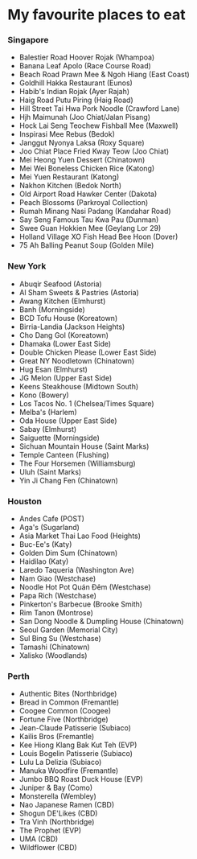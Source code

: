 # My favourite places to eat

### Singapore

* Balestier Road Hoover Rojak (Whampoa)
* Banana Leaf Apolo (Race Course Road)
* Beach Road Prawn Mee & Ngoh Hiang (East Coast)
* Goldhill Hakka Restaurant (Eunos)
* Habib's Indian Rojak (Ayer Rajah)
* Haig Road Putu Piring (Haig Road)
* Hill Street Tai Hwa Pork Noodle (Crawford Lane)
* Hjh Maimunah (Joo Chiat/Jalan Pisang)
* Hock Lai Seng Teochew Fishball Mee (Maxwell)
* Inspirasi Mee Rebus (Bedok)
* Janggut Nyonya Laksa (Roxy Square)
* Joo Chiat Place Fried Kway Teow (Joo Chiat)
* Mei Heong Yuen Dessert (Chinatown)
* Mei Wei Boneless Chicken Rice (Katong)
* Mei Yuen Restaurant (Katong)
* Nakhon Kitchen (Bedok North)
* Old Airport Road Hawker Center (Dakota)
* Peach Blossoms (Parkroyal Collection)
* Rumah Minang Nasi Padang (Kandahar Road)
* Say Seng Famous Tau Kwa Pau (Dunman)
* Swee Guan Hokkien Mee (Geylang Lor 29)
* Holland Village XO Fish Head Bee Hoon (Dover)
* 75 Ah Balling Peanut Soup (Golden Mile)

  

### New York

* Abuqir Seafood (Astoria)
* Al Sham Sweets & Pastries (Astoria)
* Awang Kitchen (Elmhurst)
* Banh (Morningside)
* BCD Tofu House (Koreatown)
* Birria-Landia (Jackson Heights)
* Cho Dang Gol (Koreatown)
* Dhamaka (Lower East Side)
* Double Chicken Please (Lower East Side)
* Great NY Noodletown (Chinatown)
* Hug Esan (Elmhurst)
* JG Melon (Upper East Side)
* Keens Steakhouse (Midtown South)
* Kono (Bowery)
* Los Tacos No. 1 (Chelsea/Times Square)
* Melba's (Harlem)
* Oda House (Upper East Side)
* Sabay (Elmhurst)
* Saiguette (Morningside)
* Sichuan Mountain House (Saint Marks)
* Temple Canteen (Flushing)
* The Four Horsemen (Williamsburg)
* Uluh (Saint Marks)
* Yin Ji Chang Fen (Chinatown)



### Houston

* Andes Cafe (POST)
* Aga's (Sugarland)
* Asia Market Thai Lao Food (Heights)
* Buc-Ee's (Katy)
* Golden Dim Sum (Chinatown)
* Haidilao (Katy)
* Laredo Taqueria (Washington Ave)
* Nam Giao (Westchase)
* Noodle Hot Pot Quán Đêm (Westchase)
* Papa Rich (Westchase)
* Pinkerton's Barbecue (Brooke Smith)
* Rim Tanon (Montrose)
* San Dong Noodle & Dumpling House (Chinatown)
* Seoul Garden (Memorial City)
* Sul Bing Su (Westchase)
* Tamashi (Chinatown)
* Xalisko (Woodlands)



### Perth

* Authentic Bites (Northbridge)
* Bread in Common (Fremantle)
* Coogee Common (Coogee)
* Fortune Five (Northbridge)
* Jean-Claude Patisserie (Subiaco)
* Kailis Bros (Fremantle)
* Kee Hiong Klang Bak Kut Teh (EVP)
* Louis Bogelin Patisserie (Subiaco)
* Lulu La Delizia (Subiaco)
* Manuka Woodfire (Fremantle)
* Jumbo BBQ Roast Duck House (EVP)
* Juniper & Bay (Como)
* Monsterella (Wembley)
* Nao Japanese Ramen (CBD)
* Shogun DE'Likes (CBD)
* Tra Vinh (Northbridge)
* The Prophet (EVP)
* UMA (CBD)
* Wildflower (CBD)
